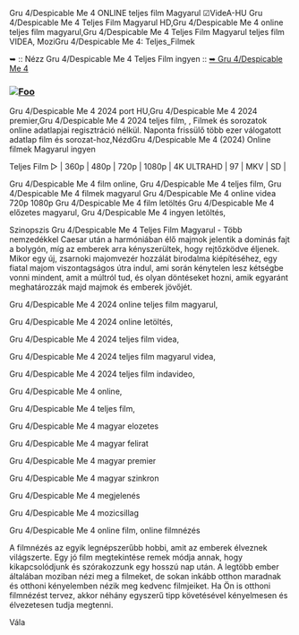 Gru 4/Despicable Me 4 ONLINE teljes film Magyarul ☑VideA-HU Gru 4/Despicable Me 4 Teljes Film Magyarul HD,Gru 4/Despicable Me 4 online teljes film magyarul,Gru 4/Despicable Me 4 Teljes Film Magyarul teljes film VIDEA, MoziGru 4/Despicable Me 4: Teljes_Filmek

➥ :: Nézz Gru 4/Despicable Me 4 Teljes Film ingyen :: [➥ Gru 4/Despicable Me 4](https://filmhd.cloud/movie/519182/despicable-me-4.html?over05)

### <a href="https://filmhd.cloud/movie/519182/despicable-me-4.html?over05" rel="nofollow"><img src="https://camo.githubusercontent.com/917e6ed5c302499242165dcc02bdbce85c075fd21b35918eb9c0b771855261b8/68747470733a2f2f7374617469632e7769787374617469632e636f6d2f6d656469612f6232343966395f61646163386637306662336634356238383639313639366337376465313866337e6d76322e676966" alt="Foo" style="max-width: 100%;"></a>


Gru 4/Despicable Me 4 2024 port HU,Gru 4/Despicable Me 4 2024 premier,Gru 4/Despicable Me 4 2024 teljes film, , Filmek és sorozatok online adatlapjai regisztráció nélkül. Naponta frissülő több ezer válogatott adatlap film és sorozat-hoz,NézdGru 4/Despicable Me 4 (2024) Online filmek Magyarul ingyen

Teljes Film ▷ | 360p | 480p | 720p | 1080p | 4K ULTRAHD | 97 | MKV | SD |

Gru 4/Despicable Me 4 film online, Gru 4/Despicable Me 4 teljes film, Gru 4/Despicable Me 4 filmek magyarul Gru 4/Despicable Me 4 online videa 720p 1080p Gru 4/Despicable Me 4 film letöltés Gru 4/Despicable Me 4 előzetes magyarul, Gru 4/Despicable Me 4 ingyen letöltés,

Szinopszis Gru 4/Despicable Me 4 Teljes Film Magyarul - Több nemzedékkel Caesar után a harmóniában élő majmok jelentik a dominás fajt a bolygón, míg az emberek arra kényszerültek, hogy rejtőzködve éljenek. Mikor egy új, zsarnoki majomvezér hozzálát birodalma kiépítéséhez, egy fiatal majom viszontagságos útra indul, ami során kénytelen lesz kétségbe vonni mindent, amit a múltról tud, és olyan döntéseket hozni, amik egyaránt meghatározzák majd majmok és emberek jövőjét.

Gru 4/Despicable Me 4 2024 online teljes film magyarul,

Gru 4/Despicable Me 4 2024 online letöltés,

Gru 4/Despicable Me 4 2024 teljes film videa,

Gru 4/Despicable Me 4 2024 teljes film magyarul videa,

Gru 4/Despicable Me 4 2024 teljes film indavideo,

Gru 4/Despicable Me 4 online,

Gru 4/Despicable Me 4 teljes film,

Gru 4/Despicable Me 4 magyar elozetes

Gru 4/Despicable Me 4 magyar felirat

Gru 4/Despicable Me 4 magyar premier

Gru 4/Despicable Me 4 magyar szinkron

Gru 4/Despicable Me 4 megjelenés

Gru 4/Despicable Me 4 mozicsillag

Gru 4/Despicable Me 4 online film, online filmnézés

A filmnézés az egyik legnépszerűbb hobbi, amit az emberek élveznek világszerte. Egy jó film megtekintése remek módja annak, hogy kikapcsolódjunk és szórakozzunk egy hosszú nap után. A legtöbb ember általában moziban nézi meg a filmeket, de sokan inkább otthon maradnak és otthoni kényelemben nézik meg kedvenc filmjeiket. Ha Ön is otthoni filmnézést tervez, akkor néhány egyszerű tipp követésével kényelmesen és élvezetesen tudja megtenni.

Vála
